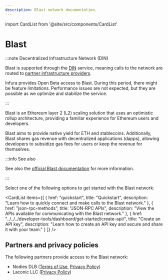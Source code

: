 ```yaml
---
description: Blast network documentation.
---
```


import CardList from '@site/src/components/CardList'

# Blast

:::note Decentralized Infrastructure Network (DIN)

Blast is supported through the [DIN](https://www.infura.io/solutions/decentralized-infrastructure-service) service,
meaning calls to the network are routed to [partner infrastructure providers](#partners-and-privacy-policies).

Infura provides Open Beta access to Blast. During this period, there might be feature limitations. Performance issues are not expected, but they are possible as we optimize and stabilize the service.

:::

Blast is an Ethereum layer 2 (L2) scaling solution that uses an optimistic rollup architecture, providing a
familiar experience for Ethereum users and developers.

Blast aims to provide native yield for ETH and stablecoins. Additionally, Blast shares gas revenue with decentralized
applications (dapps), allowing developers to subsidize gas fees for users or keep the revenue for themselves.

:::info See also

See also the [official Blast documentation](https://docs.blast.io/about-blast) for more information.

:::

Select one of the following options to get started with the Blast network:

<CardList
  items={[
    {
      href: "quickstart",
      title: "Quickstart",
      description: "Learn how to quickly connect and make calls to the Blast network."
    },
    {
      href: "json-rpc-methods",
      title: "JSON-RPC APIs",
      description: "View the APIs available for communicating with the Blast network."
    },
    {
      href: "../../../developer-tools/dashboard/get-started/create-api/",
      title: "Create an API key",
      description: "Learn how to create an API key and secure and share it with your team."
    }
  ]}
/>

## Partners and privacy policies

The following partners provide access to the Blast network:

- Nodies DLB ([Terms of Use](https://www.nodies.app/tos.txt), [Privacy Policy](https://www.nodies.app/privacy.txt))
- Laconic LLC ([Privacy Policy](https://www.laconic.com/privacy-policy))
